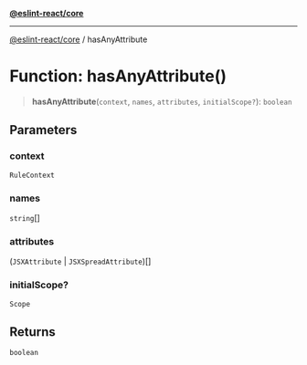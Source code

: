[**@eslint-react/core**](../README.md)

***

[@eslint-react/core](../README.md) / hasAnyAttribute

# Function: hasAnyAttribute()

> **hasAnyAttribute**(`context`, `names`, `attributes`, `initialScope?`): `boolean`

## Parameters

### context

`RuleContext`

### names

`string`[]

### attributes

(`JSXAttribute` \| `JSXSpreadAttribute`)[]

### initialScope?

`Scope`

## Returns

`boolean`
